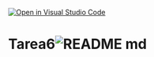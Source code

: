 [![Open in Visual Studio Code](https://classroom.github.com/assets/open-in-vscode-718a45dd9cf7e7f842a935f5ebbe5719a5e09af4491e668f4dbf3b35d5cca122.svg)](https://classroom.github.com/online_ide?assignment_repo_id=11223662&assignment_repo_type=AssignmentRepo)
# Tarea6![README md](https://github.com/ISPC-TST-ARQUITECTURA-Y-CONECTIVIDAD/Tarea6/assets/108839778/a47ed4f8-ce11-4790-adf4-51b7706dc27b)
